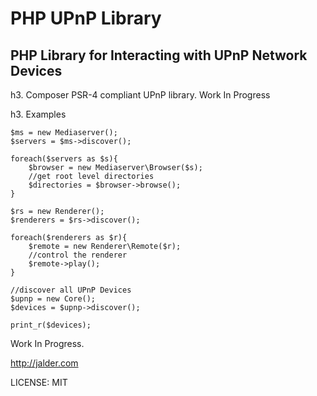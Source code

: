 PHP UPnP Library
================
PHP Library for Interacting with UPnP Network Devices
-----------------------------------------------------

h3. Composer PSR-4 compliant UPnP library.
Work In Progress

h3. Examples

```
$ms = new Mediaserver();
$servers = $ms->discover();

foreach($servers as $s){
    $browser = new Mediaserver\Browser($s);
    //get root level directories
    $directories = $browser->browse();
}

$rs = new Renderer();
$renderers = $rs->discover();

foreach($renderers as $r){
    $remote = new Renderer\Remote($r);
    //control the renderer
    $remote->play();
}

//discover all UPnP Devices
$upnp = new Core();
$devices = $upnp->discover();

print_r($devices);
```

Work In Progress.

http://jalder.com

LICENSE: MIT
